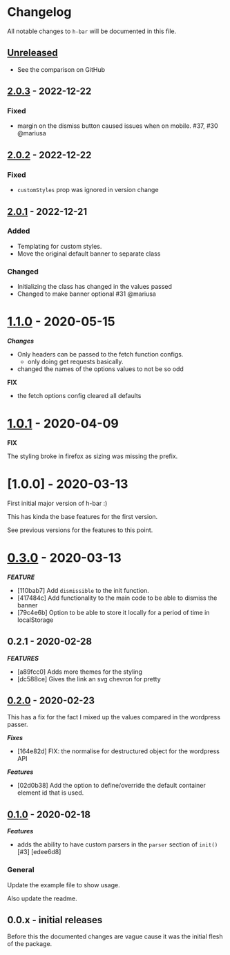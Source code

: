 # Changelog

All notable changes to `h-bar` will be documented in this file.
## [Unreleased]

- See the comparison on GitHub

## [2.0.3] - 2022-12-22
### Fixed
- margin on the dismiss button caused issues when on mobile. #37, #30 @mariusa

## [2.0.2] - 2022-12-22
### Fixed
- `customStyles` prop was ignored in version change

## [2.0.1] - 2022-12-21
### Added
- Templating for custom styles.
- Move the original default banner to separate class

### Changed
- Initializing the class has changed in the values passed
- Changed to make banner optional #31 @mariusa

# [1.1.0] - 2020-05-15

***Changes***

- Only headers can be passed to the fetch function configs.
    - only doing get requests basically.
- changed the names of the options values to not be so odd

__FIX__

- the fetch options config cleared all defaults

# [1.0.1] - 2020-04-09

__FIX__

The styling broke in firefox as sizing was missing the prefix.

# [1.0.0] - 2020-03-13

First initial major version of h-bar :)

This has kinda the base features for the first version.

See previous versions for the features to this point.

# [0.3.0] - 2020-03-13

***FEATURE***
- [110bab7] Add `dismissible` to the init function.
- [417484c] Add functionality to the main code to be able to dismiss the banner
- [79c4e6b] Option to be able to store it locally for a period of time in localStorage

## 0.2.1 - 2020-02-28

***FEATURES***

- [a89fcc0] Adds more themes for the styling
- [dc588ce] Gives the link an svg chevron for pretty

## [0.2.0] - 2020-02-23

This has a fix for the fact I mixed up the values compared in the wordpress passer.

***Fixes***

- [164e82d] FIX: the normalise for destructured object for the wordpress API

***Features***

- [02d0b38] Add the option to define/override the default container element id that is used.

## [0.1.0] - 2020-02-18

***Features***

- adds the ability to have custom parsers in the `parser` section of `init()` [#3] [edee6d8]

### General

Update the example file to show usage.

Also update the readme.

## 0.0.x - initial releases

Before this the documented changes are vague cause it was the initial flesh of the package.

[Unreleased]: https://github.com/reecem/h-bar/compare/v2.0.3...HEAD
[2.0.3]: https://github.com/reecem/h-bar/compare/v2.0.2...v2.0.3
[2.0.2]: https://github.com/reecem/h-bar/compare/v2.0.1...v2.0.2
[2.0.1]: https://github.com/reecem/h-bar/compare/v1.0.1...v2.0.1
[1.1.0]: https://github.com/reecem/h-bar/compare/v1.0.1...v1.1.0
[1.0.1]: https://github.com/reecem/h-bar/compare/v0.3.0...v1.0.1
[0.3.0]: https://github.com/reecem/h-bar/compare/v0.2.1...v0.3.0
[0.2.1]: https://github.com/reecem/h-bar/compare/v0.2.0...v0.2.1
[0.2.0]: https://github.com/reecem/h-bar/compare/v0.1.0...v0.2.0
[0.1.0]: https://github.com/reecem/h-bar/releases/tag/v0.1.0

